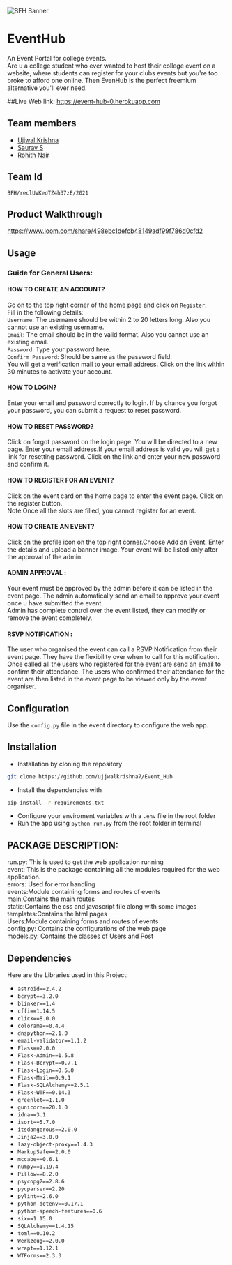 ![BFH Banner](https://trello-attachments.s3.amazonaws.com/542e9c6316504d5797afbfb9/542e9c6316504d5797afbfc1/39dee8d993841943b5723510ce663233/Frame_19.png)

# EventHub
An Event Portal for college events.  
Are u a college student who ever wanted to host their college event on a website,
where students can register for your clubs events but you're too broke to afford 
one online. Then EvenHub is the perfect freemium alternative you'll ever need.


##Live Web link:
https://event-hub-0.herokuapp.com


## Team members
- [Ujjwal Krishna](https://github.com/ujjwalkrishna7/)
- [Saurav S](https://github.com/Saurav-S-Purushothaman)
- [Rohith Nair](https://github.com/rohith-crypto)


## Team Id
`BFH/reclUvKeoTZ4h37zE/2021`


## Product Walkthrough
https://www.loom.com/share/498ebc1defcb48149adf99f786d0cfd2


## Usage

### Guide for General Users:

#### HOW TO CREATE AN ACCOUNT?

Go on to the top right corner of the home page and click on `Register`.  
Fill in the following details:  
`Username`: The username should be within 2 to 20 letters long. Also you cannot
use an existing username.  
`Email`: The email should be in the valid format. Also you cannot use an existing
email.  
`Password`: Type your password here.  
`Confirm Password`: Should be same as the password field.  
You will get a verification mail to your email address. Click on the link within 30
minutes to activate your account.  

#### HOW TO LOGIN?

Enter your email and password correctly to login. If by chance you forgot your
password, you can submit a request to reset password.

#### HOW TO RESET PASSWORD?

Click on forgot password on the login page. You will be directed to a new page.
Enter your email address.If your email address is valid you will get a link for
resetting password. Click on the link and enter your new password and confirm
it.

#### HOW TO REGISTER FOR AN EVENT?

Click on the event card on the home page to enter the event page. Click on the
register button.  
Note:Once all the slots are filled, you cannot register for an event.

#### HOW TO CREATE AN EVENT?

Click on the profile icon on the top right corner.Choose Add an Event. Enter the
details and upload a banner image. Your event will be listed only after the
approval of the admin.

#### ADMIN APPROVAL :

Your event must be approved by the admin before it can be listed in the event page.
The admin automatically send an email to approve your event once u have submitted 
the event.  
Admin has complete control over the event listed, they can modify or remove the event
completely.

#### RSVP NOTIFICATION :

The user who organised the event can call a RSVP Notification from their event page. They
have the flexibility over when to call for this notification. Once called all the users who
registered for the event are send an email to confirm their attendance. The users who 
confirmed their attendance for the event are then listed in the event page to be viewed only
by the event organiser.


## Configuration
Use the `config.py` file in the event directory to configure the web app.


## Installation
- Installation by cloning the repository
```sh
git clone https://github.com/ujjwalkrishna7/Event_Hub
```
- Install the dependencies with
```sh
pip install -r requirements.txt
```
- Configure your enviroment variables with a `.env` file in the root folder
- Run the app using `python run.py` from the root folder in terminal


## PACKAGE DESCRIPTION:

run.py: This is used to get the web application running  
event: This is the package containing all the modules required for the web  
application.  
errors: Used for error handling  
events:Module containing forms and routes of events  
main:Contains the main routes  
static:Contains the css and javascript file along with some images  
templates:Contains the html pages  
Users:Module containing forms and routes of events  
config.py: Contains the configurations of the web page  
models.py: Contains the classes of Users and Post  


## Dependencies
Here are the Libraries used in this Project:  
- `astroid==2.4.2`   
- `bcrypt==3.2.0`  
- `blinker==1.4`  
- `cffi==1.14.5`  
- `click==8.0.0`  
- `colorama==0.4.4`  
- `dnspython==2.1.0`  
- `email-validator==1.1.2`  
- `Flask==2.0.0`  
- `Flask-Admin==1.5.8`  
- `Flask-Bcrypt==0.7.1`  
- `Flask-Login==0.5.0`  
- `Flask-Mail==0.9.1`  
- `Flask-SQLAlchemy==2.5.1`  
- `Flask-WTF==0.14.3`  
- `greenlet==1.1.0`  
- `gunicorn==20.1.0`  
- `idna==3.1`  
- `isort==5.7.0`  
- `itsdangerous==2.0.0`  
- `Jinja2==3.0.0`  
- `lazy-object-proxy==1.4.3`  
- `MarkupSafe==2.0.0`  
- `mccabe==0.6.1`  
- `numpy==1.19.4`  
- `Pillow==8.2.0`  
- `psycopg2==2.8.6`  
- `pycparser==2.20`  
- `pylint==2.6.0`  
- `python-dotenv==0.17.1`  
- `python-speech-features==0.6`  
- `six==1.15.0`  
- `SQLAlchemy==1.4.15`  
- `toml==0.10.2`  
- `Werkzeug==2.0.0`  
- `wrapt==1.12.1`  
- `WTForms==2.3.3 `
